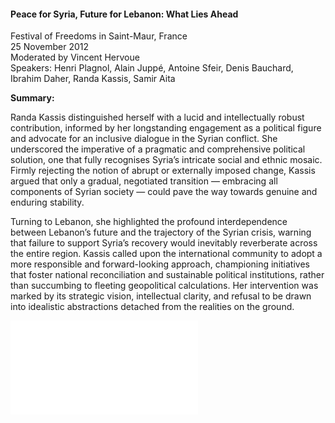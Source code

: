 <h4>Peace for Syria, Future for Lebanon: What Lies Ahead</h4>

Festival of Freedoms in Saint-Maur, France  
25 November 2012  
Moderated by Vincent Hervoue  
Speakers: Henri Plagnol, Alain Juppé, Antoine Sfeir, Denis Bauchard, Ibrahim Daher, Randa Kassis, Samir Aita


<b>Summary:</b>	

Randa Kassis distinguished herself with a lucid and intellectually robust contribution, informed by her longstanding engagement as a political figure and advocate for an inclusive dialogue in the Syrian conflict. She underscored the imperative of a pragmatic and comprehensive political solution, one that fully recognises Syria’s intricate social and ethnic mosaic. Firmly rejecting the notion of abrupt or externally imposed change, Kassis argued that only a gradual, negotiated transition — embracing all components of Syrian society — could pave the way towards genuine and enduring stability.

Turning to Lebanon, she highlighted the profound interdependence between Lebanon’s future and the trajectory of the Syrian crisis, warning that failure to support Syria’s recovery would inevitably reverberate across the entire region. Kassis called upon the international community to adopt a more responsible and forward-looking approach, championing initiatives that foster national reconciliation and sustainable political institutions, rather than succumbing to fleeting geopolitical calculations. Her intervention was marked by its strategic vision, intellectual clarity, and refusal to be drawn into idealistic abstractions detached from the realities on the ground.

![](145.pdf)
<p></p>
